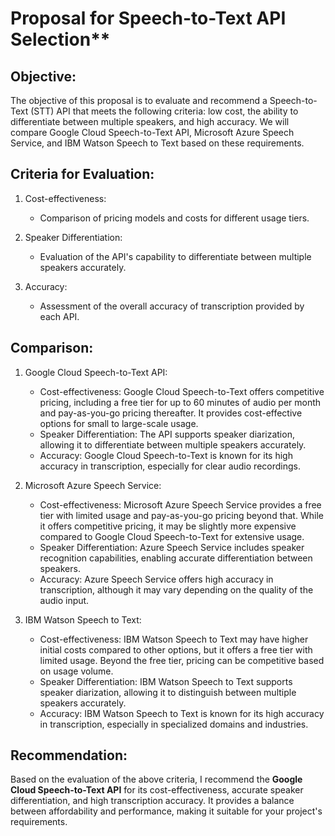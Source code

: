 # Proposal for Speech-to-Text API Selection**

## Objective:
The objective of this proposal is to evaluate and recommend a Speech-to-Text (STT) API that meets the following criteria: low cost, the ability to differentiate between multiple speakers, and high accuracy. We will compare Google Cloud Speech-to-Text API, Microsoft Azure Speech Service, and IBM Watson Speech to Text based on these requirements.

## Criteria for Evaluation:

1. Cost-effectiveness:
   - Comparison of pricing models and costs for different usage tiers.
  
2. Speaker Differentiation:
   - Evaluation of the API's capability to differentiate between multiple speakers accurately.
  
3. Accuracy:
   - Assessment of the overall accuracy of transcription provided by each API.

## Comparison:

1. Google Cloud Speech-to-Text API:
   - Cost-effectiveness: Google Cloud Speech-to-Text offers competitive pricing, including a free tier for up to 60 minutes of audio per month and pay-as-you-go pricing thereafter. It provides cost-effective options for small to large-scale usage.
   - Speaker Differentiation: The API supports speaker diarization, allowing it to differentiate between multiple speakers accurately.
   - Accuracy: Google Cloud Speech-to-Text is known for its high accuracy in transcription, especially for clear audio recordings.

2. Microsoft Azure Speech Service:
   - Cost-effectiveness: Microsoft Azure Speech Service provides a free tier with limited usage and pay-as-you-go pricing beyond that. While it offers competitive pricing, it may be slightly more expensive compared to Google Cloud Speech-to-Text for extensive usage.
   - Speaker Differentiation: Azure Speech Service includes speaker recognition capabilities, enabling accurate differentiation between speakers.
   - Accuracy: Azure Speech Service offers high accuracy in transcription, although it may vary depending on the quality of the audio input.

3. IBM Watson Speech to Text:
   - Cost-effectiveness: IBM Watson Speech to Text may have higher initial costs compared to other options, but it offers a free tier with limited usage. Beyond the free tier, pricing can be competitive based on usage volume.
   - Speaker Differentiation: IBM Watson Speech to Text supports speaker diarization, allowing it to distinguish between multiple speakers accurately.
   - Accuracy: IBM Watson Speech to Text is known for its high accuracy in transcription, especially in specialized domains and industries.

## Recommendation:
Based on the evaluation of the above criteria, I recommend the **Google Cloud Speech-to-Text API** for its cost-effectiveness, accurate speaker differentiation, and high transcription accuracy. It provides a balance between affordability and performance, making it suitable for your project's requirements.

